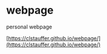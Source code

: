 # webpage
 personal webpage

[https://clstauffer.github.io/webpage/](https://clstauffer.github.io/webpage/)
